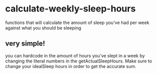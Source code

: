 # calculate-weekly-sleep-hours
functions that will calculate the amount of sleep you've had per week against what you should be sleeping
## very simple!
you can hardcode in the amount of hours you've slept in a week by changing the literal numbers in the getActualSleepHours. Make
sure to change your idealSleep hours in order to get the accurate sum.
